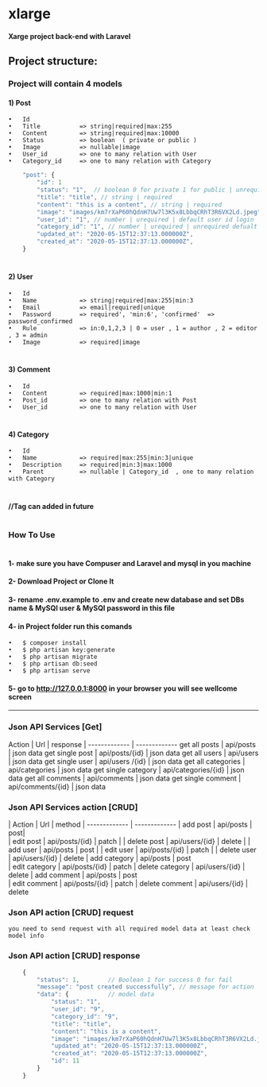 #                   xlarge
####    Xarge project back-end with Laravel
## Project structure:
### Project will contain 4 models
#### 1)	Post
    •	Id
    •	Title           => string|required|max:255
    •	Content         => string|required|max:10000
    •	Status          => boolean  ( private or public )
    •	Image           => nullable|image
    •	User_id         => one to many relation with User
    •	Category_id     => one to many relation with Category
```javascript
    "post": {
        "id": 1 
        "status": "1",  // boolean 0 for private 1 for public | unrequired defualt = 1
        "title": "title", // string | required
        "content": "this is a content", // string | required
        "image": "images/km7rXaP60hQdnH7Uw7l3K5x8LbbqCRhT3R6VX2Ld.jpeg", // image file | unrequired defualt = null
        "user_id": "1", // number | urequired | default user id login
        "category_id": "1", // number | urequired | unrequired defualt = null
        "updated_at": "2020-05-15T12:37:13.000000Z",
        "created_at": "2020-05-15T12:37:13.000000Z",
    }
```
#
#### 2)	User
    •	Id
    •	Name            => string|required|max:255|min:3
    •	Email           => email|required|unique
    •	Password        => required', 'min:6', 'confirmed'  => password_confirmed
    •	Rule            => in:0,1,2,3 | 0 = user , 1 = author , 2 = editor , 3 = admin 
    •	Image           => required|image
#
#### 3)	Comment
    •	Id
    •	Content         => required|max:1000|min:1
    •	Post_id         => one to many relation with Post
    •	User_id         => one to many relation with User
#
#### 4)	Category
    •	Id
    •	Name            => required|max:255|min:3|unique
    •	Description     => required|min:3|max:1000
    •	Parent          => nullable | Category_id  , one to many relation with Category
#
####  //Tag can added in future
#
#
### How To Use
#
#### 1- make sure you have Compuser and Laravel and mysql in you machine
#### 2- Download Project or Clone It
#### 3- rename .env.example to .env and create new database and set DBs name & MySQl user & MySQl password in this file
#### 4- in Project folder run this comands
    •	$ composer install
    •	$ php artisan key:generate
    •	$ php artisan migrate
    •	$ php artisan db:seed
    •	$ php artisan serve
#### 5- go to http://127.0.0.1:8000 in your browser you will see wellcome screen
--------------------------------------------------
### Json API Services [Get]
                    
Action  | Url  | response |
------------- | -------------
get all posts       | api/posts             | json data
get single post     | api/posts/{id}        | json data
get all users       | api/users             | json data
get single user     | api/users /{id}       | json data
get all categories  | api/categories        | json data
get single category | api/categories/{id}   | json data
get all comments    | api/comments          | json data
get single comment  | api/comments/{id}     | json data

### Json API Services action [CRUD]
                    
| Action  | Url  | method |
------------- | -------------
| add post    | api/posts         | post|  
| edit post   | api/posts/{id}    | patch |
| delete post | api/users/{id}    | delete |
| add user    | api/posts         | post |
| edit user   | api/posts/{id}    | patch |
| delete user | api/users/{id}    | delete
| add category    | api/posts         | post  
| edit category   | api/posts/{id}    | patch
| delete category | api/users/{id}    | delete
| add comment    | api/posts         | post  
| edit comment   | api/posts/{id}    | patch
| delete comment | api/users/{id}    | delete

### Json API action [CRUD] request
`you need to send request with all required model data at least check model info`

### Json API action [CRUD] response
```javascript
    {
        "status": 1,        // Boolean 1 for success 0 for fail
        "message": "post created successfully", // message for action
        "data": {           // model data
            "status": "1",
            "user_id": "9",
            "category_id": "9",
            "title": "title",
            "content": "this is a content",
            "image": "images/km7rXaP60hQdnH7Uw7l3K5x8LbbqCRhT3R6VX2Ld.jpeg",
            "updated_at": "2020-05-15T12:37:13.000000Z",
            "created_at": "2020-05-15T12:37:13.000000Z",
            "id": 11
        }
    }
```
